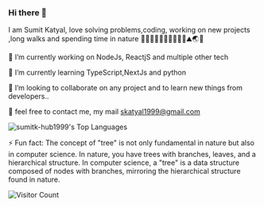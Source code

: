 ### Hi there 👋

I am Sumit Katyal, love solving problems,coding, working on new projects ,long walks and spending time in nature 🎍🌴🌳🌵🌾🌿🍀🍁🍂🍃⛰🌏🌊

🔭 I’m currently working on NodeJs, ReactjS and multiple other tech

🌱 I’m currently learning TypeScript,NextJs and python

👯 I’m looking to collaborate on any project and to learn new things from developers..

💬 feel free to contact me, my mail skatyal1999@gmail.com





![sumitk-hub1999's Top Languages](https://github-readme-stats.vercel.app/api/top-langs/?username=sumitk-hub1999&theme=vue-dark&show_icons=true&hide_border=true&layout=compact)


⚡ Fun fact: The concept of "tree" is not only fundamental in nature but also in computer science. In nature, you have trees with branches, leaves, and a hierarchical structure. In computer science, a "tree" is a data structure composed of nodes with branches, mirroring the hierarchical structure found in nature.


![Visitor Count](https://profile-counter.glitch.me/sumitk-hub1999/count.svg)
<!--
**sumitk-hub1999/sumitk-hub1999** is a ✨ _special_ ✨ repository because its `README.md` (this file) appears on your GitHub profile.

Here are some ideas to get you started:

- 🔭 I’m currently working on ...
- 🌱 I’m currently learning ...
- 
- 🤔 I’m looking for help with ...
- 💬 Ask me about ...
-  ...
- 😄 Pronouns: ...
- ⚡ Fun fact: ...
-->
